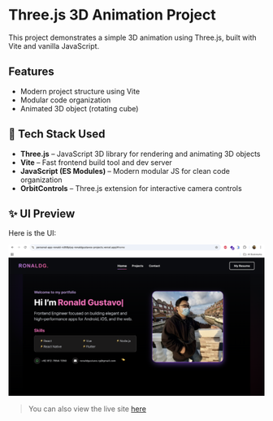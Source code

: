# Three.js 3D Animation Project
This project demonstrates a simple 3D animation using Three.js, built with Vite and vanilla JavaScript.

## Features
- Modern project structure using Vite
- Modular code organization
- Animated 3D object (rotating cube)

## 🚀 Tech Stack Used
- **Three.js** – JavaScript 3D library for rendering and animating 3D objects
- **Vite** – Fast frontend build tool and dev server
- **JavaScript (ES Modules)** – Modern modular JS for clean code organization
- **OrbitControls** – Three.js extension for interactive camera controls

## ✨ UI Preview

Here is the UI:

![UI Preview](https://github.com/RonaldGustavo/personal-app-ronald/blob/main/public/assets/image/UI-HOME1.png)

> You can also view the live site [here](https://personal-app-ronald.vercel.app)
